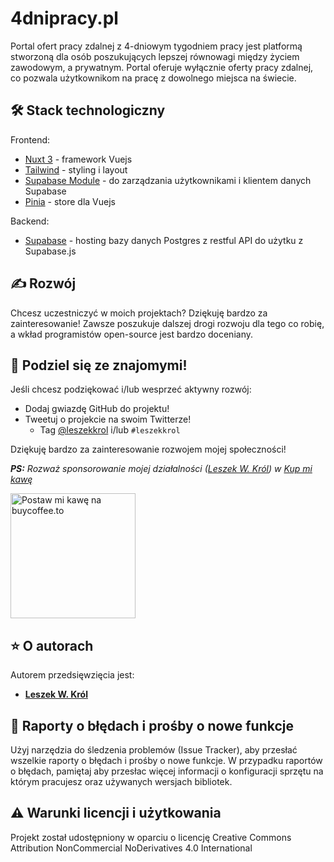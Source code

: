 # 4dnipracy.pl
Portal ofert pracy zdalnej z 4-dniowym tygodniem pracy jest platformą stworzoną dla osób poszukujących lepszej równowagi między życiem zawodowym, a prywatnym. Portal oferuje wyłącznie oferty pracy zdalnej, co pozwala użytkownikom na pracę z dowolnego miejsca na świecie.

## 🛠 Stack technologiczny
Frontend:
- [Nuxt 3](https://nuxt.com) - framework Vuejs
- [Tailwind](https://tailwindcss.com) - styling i layout
- [Supabase Module](https://supabase.nuxtjs.org) - do zarządzania użytkownikami i klientem danych Supabase
- [Pinia](https://pinia.vuejs.org) - store dla Vuejs

Backend:
- [Supabase](https://nuxt.com) - hosting bazy danych Postgres z restful API do użytku z Supabase.js

## ✍️ Rozwój
Chcesz uczestniczyć w moich projektach? Dziękuję bardzo za zainteresowanie! Zawsze poszukuje dalszej drogi rozwoju dla tego co robię, a wkład programistów open-source jest bardzo doceniany.

## 🌟 Podziel się ze znajomymi!
Jeśli chcesz podziękować i/lub wesprzeć aktywny rozwój:

- Dodaj gwiazdę GitHub do projektu!
- Tweetuj o projekcie na swoim Twitterze!
   - Tag [@leszekkrol](https://twitter.com/leszekkrol) i/lub `#leszekkrol`

Dziękuję bardzo za zainteresowanie rozwojem mojej społeczności!

_**PS:** Rozważ sponsorowanie mojej działalności ([Leszek W. Król](https://www.leszekkrol.com)) w [Kup mi kawę](https://buycoffee.to/leszekkrol)_

<a href="https://buycoffee.to/leszekkrol" target="_blank"><img src="https://buycoffee.to/btn/buycoffeeto-btn-primary.svg" style="width: 200px" alt="Postaw mi kawę na buycoffee.to"></a>

## ⭐️ O autorach

Autorem przedsięwzięcia jest:
- <b><a href="http://linkedin.com/in/leszekkrol/">Leszek W. Król</a></b>

## 🧐 Raporty o błędach i prośby o nowe funkcje

Użyj narzędzia do śledzenia problemów (Issue Tracker), aby przesłać wszelkie raporty o błędach i prośby o nowe funkcje. W przypadku raportów o błędach, pamiętaj aby przesłac więcej informacji o konfiguracji sprzętu na którym pracujesz oraz używanych wersjach bibliotek.

## ⚠️ Warunki licencji i użytkowania

Projekt został udostępniony w oparciu o licencję Creative Commons Attribution NonCommercial NoDerivatives 4.0 International
